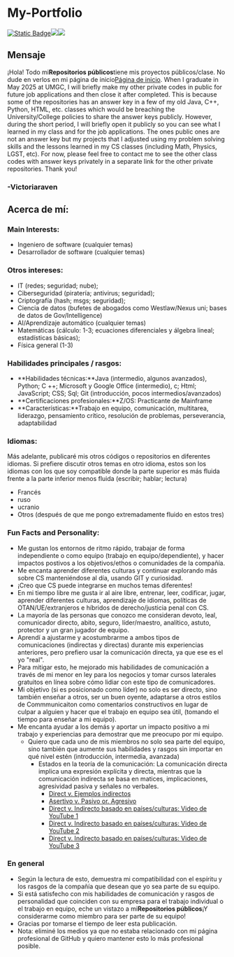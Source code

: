 # My-Portfolio

[![Static Badge](https://img.shields.io/badge/language-French-blue)](https://github.com/[user]/[repository])[![](your-img-src)](your-link-here)[![](your-img-src)](your-link-here)

## Mensaje

¡Hola! Todo mi**Repositorios públicos**tiene mis proyectos públicos/clase. No dude en verlos en mi página de inicio[Página de inicio](https://github.com/VictoriaRaven?tab=repositories). When I graduate in May 2025 at UMGC, I will briefly make my other private codes in public for future job applications and then close it after completed. This is because some of the repositories has an answer key in a few of my old Java, C++, Python, HTML, etc. classes which would be breaching the University/College policies to share the answer keys publicly. However, during the short period, I will briefly open it publicly so you can see what I learned in my class and for the job applications. The ones public ones are not an answer key but my projects that I adjusted using my problem solving skills and the lessons learned in my CS classes (including Math, Physics, LGST, etc). For now, please feel free to contact me to see the other class codes with answer keys privately in a separate link for the other private repositories. Thank you!

### -Victoriaraven

## Acerca de mí:

### Main Interests:

-   Ingeniero de software (cualquier temas)
-   Desarrollador de software (cualquier temas)

### Otros intereses:

-   IT (redes; seguridad; nube);
-   Ciberseguridad (piratería; antivirus; seguridad);
-   Criptografía (hash; msgs; seguridad);
-   Ciencia de datos (bufetes de abogados como Westlaw/Nexus uni; bases de datos de Gov/Intelligence)
-   AI/Aprendizaje automático (cualquier temas)
-   Matemáticas (cálculo: 1-3; ecuaciones diferenciales y álgebra lineal; estadísticas básicas);
-   Física general (1-3)

### Habilidades principales / rasgos:

-   **Habilidades técnicas:**Java (intermedio, algunos avanzados), Python; C ++; Microsoft y Google Office (intermedio), c; Html; JavaScript;
    CSS; Sql; Git (introducción, pocos intermedios/avanzados)
-   **Certificaciones profesionales:**Z/OS: Practicante de Mainframe
-   **Características:**Trabajo en equipo, comunicación, multitarea, liderazgo, pensamiento crítico, resolución de problemas, perseverancia, adaptabilidad

### Idiomas:

Más adelante, publicaré mis otros códigos o repositorios en diferentes idiomas. Si prefiere discutir otros temas en otro idioma, estos son los idiomas con los que soy compatible donde la parte superior es más fluida frente a la parte inferior menos fluida (escribir; hablar; lectura)

-   Francés
-   ruso
-   ucranio
-   Otros (después de que me pongo extremadamente fluido en estos tres)

### Fun Facts and Personality:

-   Me gustan los entornos de ritmo rápido, trabajar de forma independiente o como equipo (trabajo en equipo/dependiente), y hacer impactos postivos a los objetivos/ethos o comunidades de la compañía.
-   Me encanta aprender diferentes culturas y continuar explorando más sobre CS manteniéndose al día, usando GIT y curiosidad.
-   ¡Creo que CS puede integrarse en muchos temas diferentes!
-   En mi tiempo libre me gusta ir al aire libre, entrenar, leer, codificar, jugar, aprender diferentes culturas, aprendizaje de idiomas, políticas de OTAN/UE/extranjeros e híbridos de derecho/justicia penal con CS.
-   La mayoría de las personas que conozco me consideran devoto, leal, comunicador directo, abito, seguro, líder/maestro, analítico, astuto, protector y un gran jugador de equipo.
-   Aprendí a ajustarme y acostumbrarme a ambos tipos de comunicaciones (indirectas y directas) durante mis experiencias anteriores, pero prefiero usar la comunicación directa, ya que ese es el yo "real".
-   Para mitigar esto, he mejorado mis habilidades de comunicación a través de mi menor en ley para los negocios y tomar cursos laterales gratuitos en línea sobre cómo lidiar con este tipo de comunicadores.
-   Mi objetivo (si es posicionado como líder) no solo es ser directo, sino también enseñar a otros, ser un buen oyente, adaptarse a otros estilos de Commmunicaiton como comentarios constructivos en lugar de culpar a alguien y hacer que el trabajo en equipo sea útil, (tomando el tiempo para enseñar a mi equipo).
-   Me encanta ayudar a los demás y aportar un impacto positivo a mi trabajo y experiencias para demostrar que me preocupo por mi equipo.
    -   Quiero que cada uno de mis miembros no solo sea parte del equipo, sino también que aumente sus habilidades y rasgos sin importar en qué nivel estén (introducción, intermedia, avanzada)
        -   Estados en la teoría de la comunicación: La comunicación directa implica una expresión explícita y directa, mientras que la comunicación indirecta se basa en matices, implicaciones, agresividad pasiva y señales no verbales.
            -   [Direct v. Ejemplos indirectos](https://www.indeed.com/career-advice/career-development/direct-communication)
            -   [Asertivo v. Pasivo or. Agresivo](https://youtu.be/KmrokQdsjTA?feature=shared)
            -   [Direct v. Indirecto basado en países/culturas: Video de YouTube 1](https://youtu.be/0W9iLrfyq20?si=9dHIS2LGlFsGASew)
            -   [Direct v. Indirecto basado en países/culturas: Video de YouTube 2](https://youtu.be/ZjwiX6KNAHE?feature=shared&t=229)
            -   [Direct v. Indirecto basado en países/culturas: Video de YouTube 3](https://youtu.be/qKViQSnW-UA?si=fBhuKTvSY6Wy9VXX)

### En general

-   Según la lectura de esto, demuestra mi compatibilidad con el espíritu y los rasgos de la compañía que desean que yo sea parte de su equipo.
-   Si está satisfecho con mis habilidades de comunicación y rasgos de personalidad que coinciden con su empresa para el trabajo individual o el trabajo en equipo, eche un vistazo a mi**Repositorios públicos**¡Y considerarme como miembro para ser parte de su equipo!
-   Gracias por tomarse el tiempo de leer esta publicación.
-   Nota: eliminé los medios ya que no estaba relacionado con mi página profesional de GitHub y quiero mantener esto lo más profesional posible.
